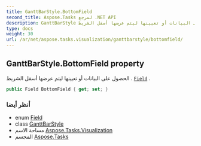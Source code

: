 ```yaml
---
title: GanttBarStyle.BottomField
second_title: Aspose.Tasks لمرجع .NET API
description: GanttBarStyle ملكية. الحصول على البيانات أو تعيينها ليتم عرضها أسفل الشريط . Field .
type: docs
weight: 30
url: /ar/net/aspose.tasks.visualization/ganttbarstyle/bottomfield/
---
```

## GanttBarStyle.BottomField property

الحصول على البيانات أو تعيينها ليتم عرضها أسفل الشريط . [`Field`](../../../aspose.tasks/field/) .

```csharp
public Field BottomField { get; set; }
```

### أنظر أيضا

* enum [Field](../../../aspose.tasks/field/)
* class [GanttBarStyle](../)
* مساحة الاسم [Aspose.Tasks.Visualization](../../ganttbarstyle/)
* المجسم [Aspose.Tasks](../../../)


